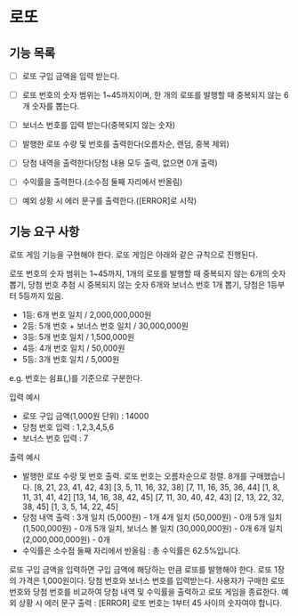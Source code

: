 # 로또

## 기능 목록
- [ ] 로또 구입 금액을 입력 받는다.
- [ ] 로또 번호의 숫자 범위는 1~45까지이며, 한 개의 로또를 발행할 때 중복되지 않는 6개 숫자를 뽑는다.
- [ ] 보너스 번호를 입력 받는다(중복되지 않는 숫자)
- [ ] 발행한 로또 수량 및 번호를 출력한다(오름차순, 랜덤, 중복 제외)
- [ ] 당첨 내역을 출력한다(당첨 내용 모두 출력, 없으면 0개 출력)
- [ ] 수익률을 출력한다.(소수점 둘째 자리에서 반올림)
- [ ] 예외 상황 시 에러 문구를 출력한다.([ERROR]로 시작)


## 기능 요구 사항
로또 게임 기능을 구현해야 한다. 로또 게임은 아래와 같은 규칙으로 진행된다.

로또 번호의 숫자 범위는 1~45까지,
1개의 로또를 발행할 때 중복되지 않는 6개의 숫자 뽑기,
당첨 번호 추첨 시 중복되지 않는 숫자 6개와 보너스 번호 1개 뽑기,
당첨은 1등부터 5등까지 있음.
- 1등: 6개 번호 일치 / 2,000,000,000원
- 2등: 5개 번호 + 보너스 번호 일치 / 30,000,000원
- 3등: 5개 번호 일치 / 1,500,000원
- 4등: 4개 번호 일치 / 50,000원
- 5등: 3개 번호 일치 / 5,000원

e.g. 번호는 쉼표(,)를 기준으로 구분한다.

입력 예시
- 로또 구입 금액(1,000원 단위) : 14000
- 당첨 번호 입력 : 1,2,3,4,5,6
- 보너스 번호 입력 : 7

출력 예시
- 발행한 로또 수량 및 번호 출력. 로또 번호는 오름차순으로 정렬.
  8개를 구매했습니다.
  [8, 21, 23, 41, 42, 43]
  [3, 5, 11, 16, 32, 38]
  [7, 11, 16, 35, 36, 44]
  [1, 8, 11, 31, 41, 42]
  [13, 14, 16, 38, 42, 45]
  [7, 11, 30, 40, 42, 43]
  [2, 13, 22, 32, 38, 45]
  [1, 3, 5, 14, 22, 45]
- 당첨 내역 출력 : 
  3개 일치 (5,000원) - 1개
  4개 일치 (50,000원) - 0개
  5개 일치 (1,500,000원) - 0개
  5개 일치, 보너스 볼 일치 (30,000,000원) - 0개
  6개 일치 (2,000,000,000원) - 0개
- 수익률은 소수점 둘째 자리에서 반올림 : 총 수익률은 62.5%입니다.

로또 구입 금액을 입력하면 구입 금액에 해당하는 만큼 로또를 발행해야 한다.
로또 1장의 가격은 1,000원이다.
당첨 번호와 보너스 번호를 입력받는다.
사용자가 구매한 로또 번호와 당첨 번호를 비교하여 당첨 내역 및 수익률을 출력하고 로또 게임을 종료한다.
예외 상황 시 에러 문구 출력 : [ERROR] 로또 번호는 1부터 45 사이의 숫자여야 합니다.